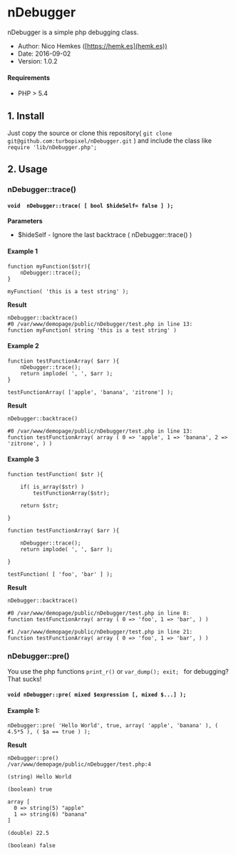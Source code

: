 # nDebugger

nDebugger is a simple php debugging class.

* Author: Nico Hemkes ([https://hemk.es](hemk.es))
* Date: 2016-09-02
* Version: 1.0.2

#### Requirements

* PHP > 5.4

## 1. Install

Just copy the source or clone this repository( `git clone git@github.com:turbopixel/nDebugger.git` ) and include the class like `require 'lib/nDebugger.php';`

## 2. Usage

### nDebugger::trace()

#### `void  nDebugger::trace( [ bool $hideSelf= false ] );`  
  
**Parameters**  

- $hideSelf - Ignore the last backtrace ( nDebugger::trace() )

#### Example 1

```
function myFunction($str){
    nDebugger::trace();
}

myFunction( 'this is a test string' );
```

**Result**

```
nDebugger::backtrace()
#0 /var/www/demopage/public/nDebugger/test.php in line 13:
function myFunction( string 'this is a test string' )
```  

#### Example 2

```
function testFunctionArray( $arr ){
	nDebugger::trace();
	return implode( ', ', $arr );
}

testFunctionArray( ['apple', 'banana', 'zitrone'] );
```

**Result**

```
nDebugger::backtrace()

#0 /var/www/demopage/public/nDebugger/test.php in line 13:
function testFunctionArray( array ( 0 => 'apple', 1 => 'banana', 2 => 'zitrone', ) )
```
#### Example 3

```
function testFunction( $str ){

	if( is_array($str) )
		testFunctionArray($str);

	return $str;

}

function testFunctionArray( $arr ){

	nDebugger::trace();
	return implode( ', ', $arr );

}

testFunction( [ 'foo', 'bar' ] );
```

**Result**

```
nDebugger::backtrace()

#0 /var/www/demopage/public/nDebugger/test.php in line 8:
function testFunctionArray( array ( 0 => 'foo', 1 => 'bar', ) )

#1 /var/www/demopage/public/nDebugger/test.php in line 21:
function testFunctionArray( array ( 0 => 'foo', 1 => 'bar', ) )
```

### nDebugger::pre()

You use the php functions `print_r()` or `var_dump(); exit; ` for debugging? That sucks!

#### `void nDebugger::pre( mixed $expression [, mixed $...] );`  

#### Example 1:

`nDebugger::pre( 'Hello World', true, array( 'apple', 'banana' ), ( 4.5*5 ), ( $a == true ) );`

**Result**

```
nDebugger::pre()
/var/www/demopage/public/nDebugger/test.php:4

(string) Hello World

(boolean) true

array [
  0 => string(5) "apple" 
  1 => string(6) "banana" 
]

(double) 22.5

(boolean) false
```